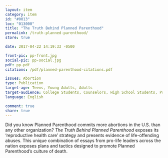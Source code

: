 ```yaml
---
layout: item
category: item
id: "#0013"
loc: "013000"
title: "The Truth Behind Planned Parenthood"
permalink: /truth-planned-parenthood/
store: true

date: 2017-04-22 14:19:33 -0500

front-pic: pp-front.jpg
social-pic: pp-social.jpg
pdf: pp.pdf
citations: /pdf/planned-parenthood-citations.pdf

issues: Abortion
type: Publication
target-age: Teens, Young Adults, Adults
target-audience: College Students, Counselors, High School Students, Pregnancy Resource Center, Pro-life Organizations, Sidewalk Counselors, Unintended Pregnancy
language: English

comment: true
share: true
---
```

Did you know Planned Parenthood commits more abortions in the U.S. than any other organization? <i>The Truth Behind Planned Parenthood</i> exposes its ‘reproductive health care’ strategy and presents evidence of life-offending abuses. This unique combination of essays from pro-life leaders across the nation exposes plans and tactics designed to promote Planned Parenthood’s culture of death.